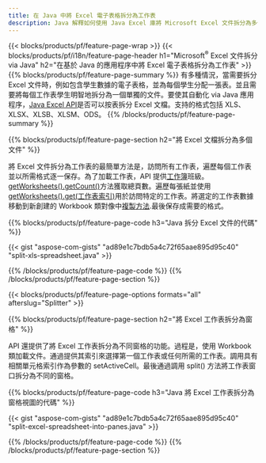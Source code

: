```yaml
---
title: 在 Java 中將 Excel 電子表格拆分為工作表
description: Java 解釋如何使用 Java Excel 庫將 Microsoft Excel 文件拆分為多個文檔的源代碼
---
```

{{< blocks/products/pf/feature-page-wrap >}}
{{< blocks/products/pf/i18n/feature-page-header h1="Microsoft<sup>&reg;</sup> Excel 文件拆分 via Java" h2="在基於 Java 的應用程序中將 Excel 電子表格拆分為工作表" >}}
{{% blocks/products/pf/feature-page-summary %}}
有多種情況，當需要拆分 Excel 文件時，例如包含學生數據的電子表格，並為每個學生分配一張表。並且需要將每個工作表學生明智地拆分為一個單獨的文件。要使其自動化 via Java 應用程序，[Java Excel API](/cells/zh-hant/java/)是否可以按表拆分 Excel 文檔。支持的格式包括 XLS、XLSX、XLSB、XLSM、ODS。
{{% /blocks/products/pf/feature-page-summary %}}

{{% blocks/products/pf/feature-page-section h2="將 Excel 文檔拆分為多個文件" %}}

將 Excel 文件拆分為工作表的最簡單方法是，訪問所有工作表，遍歷每個工作表並以所需格式逐一保存。為了加載工作表，API 提供[工作簿](https://reference.aspose.com/cells/java/com.aspose.cells/Workbook)班級。[getWorksheets().getCount()](https://reference.aspose.com/cells/java/com.aspose.cells/worksheetcollection#Count)方法獲取總頁數。遍歷每張紙並使用[getWorksheets().get(工作表索引)](https://reference.aspose.com/cells/java/com.aspose.cells/worksheetcollection#get)用於訪問特定的工作表。將選定的工作表數據移動到新創建的 Workbook 類對像中[複製方法](https://reference.aspose.com/cells/java/com.aspose.cells/workbook#copy(com.aspose.cells.Workbook)).最後保存成需要的格式。

{{% blocks/products/pf/feature-page-code h3="Java 拆分 Excel 文件的代碼" %}}

{{< gist "aspose-com-gists" "ad89e1c7bdb5a4c72f65aae895d95c40" "split-xls-spreadsheet.java" >}}

{{% /blocks/products/pf/feature-page-code %}}
{{% /blocks/products/pf/feature-page-section %}}

{{< blocks/products/pf/feature-page-options formats="all" afterslug="Splitter" >}}

{{% blocks/products/pf/feature-page-section h2="將 Excel 工作表拆分為窗格" %}}

API 還提供了將 Excel 工作表拆分為不同窗格的功能。過程是，使用 Workbook 類加載文件。通過提供其索引來選擇第一個工作表或任何所需的工作表。調用具有相關單元格索引作為參數的 setActiveCell。最後通過調用 split() 方法將工作表窗口拆分為不同的窗格。

{{% blocks/products/pf/feature-page-code h3="Java 將 Excel 工作表拆分為窗格視圖的代碼" %}}

{{< gist "aspose-com-gists" "ad89e1c7bdb5a4c72f65aae895d95c40" "split-excel-spreadsheet-into-panes.java" >}}

{{% /blocks/products/pf/feature-page-code %}}
{{% /blocks/products/pf/feature-page-section %}}

